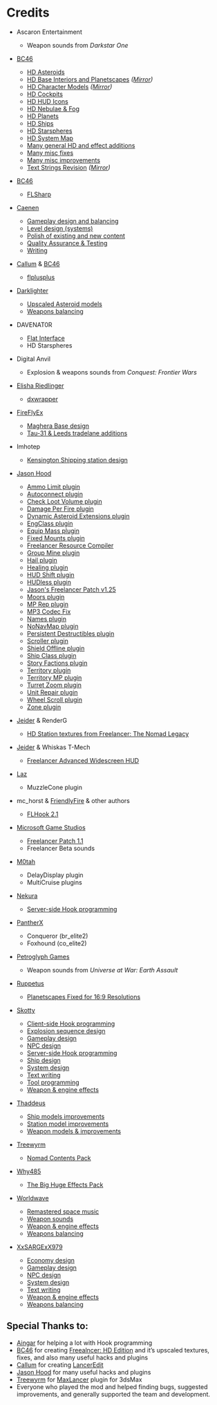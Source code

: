 # Credits

- Ascaron Entertainment
  - Weapon sounds from *Darkstar One*

- [BC46](https://github.com/BC46)
  - [HD Asteroids](https://github.com/FLHDE/freelancer-hd-edition)
  - [HD Base Interiors and Planetscapes](https://www.moddb.com/addons/freelancer-hd-base-interiors-and-planetscapes) *([Mirror](https://github.com/FLHDE/freelancer-hd-base-interiors-and-planetscapes))*
  - [HD Character Models](https://www.moddb.com/addons/freelancer-hd-character-models) *([Mirror](https://github.com/FLHDE/freelancer-hd-character-models))*
  - [HD Cockpits](https://github.com/FLHDE/freelancer-hd-edition)
  - [HD HUD Icons](https://github.com/FLHDE/freelancer-hd-edition)
  - [HD Nebulae & Fog](https://github.com/FLHDE/freelancer-hd-edition)
  - [HD Planets](https://github.com/FLHDE/freelancer-hd-edition)
  - [HD Ships](https://github.com/FLHDE/freelancer-hd-edition)
  - [HD Starspheres](https://github.com/FLHDE/freelancer-hd-edition)
  - [HD System Map](https://github.com/FLHDE/freelancer-hd-edition)
  - [Many general HD and effect additions](https://github.com/FLHDE/freelancer-hd-edition)
  - [Many misc fixes](https://github.com/FLHDE/freelancer-hd-edition)
  - [Many misc improvements](https://github.com/FLHDE/freelancer-hd-edition)
  - [Text Strings Revision](https://www.moddb.com/games/freelancer/downloads/freelancer-text-strings-revision) *([Mirror](https://github.com/FLHDE/freelancer-text-strings-revision))*

- [BC46](https://github.com/BC46)
  - [FLSharp](https://github.com/BC46/FLSharp)

- [Caenen](https://github.com/Caenen)
  - [Gameplay design and balancing](https://github.com/Freelancer-Sirius-Revival/FLSR/)
  - [Level design (systems)](https://github.com/Freelancer-Sirius-Revival/FLSR/)
  - [Polish of existing and new content](https://github.com/Freelancer-Sirius-Revival/FLSR/)
  - [Quality Assurance & Testing](https://github.com/Freelancer-Sirius-Revival/FLSR/)
  - [Writing](https://github.com/Freelancer-Sirius-Revival/FLSR/)

- [Callum](https://github.com/CallumDev) & [BC46](https://github.com/BC46)
  - [flplusplus](https://github.com/FLHDE/flplusplus)

- [Darklighter](https://github.com/D4rkl1ght3r)
  - [Upscaled Asteroid models](https://github.com/Freelancer-Sirius-Revival/FLSR/)
  - [Weapons balancing](https://github.com/Freelancer-Sirius-Revival/FLSR/)

- DAVENAT0R
  - [Flat Interface](https://www.moddb.com/games/freelancer/addons/freelancer-flat-interface)
  - HD Starspheres

- Digital Anvil
  - Explosion & weapons sounds from *Conquest: Frontier Wars*

- [Elisha Riedlinger](https://github.com/elishacloud)
  - [dxwrapper](https://github.com/elishacloud/dxwrapper/)

- [FireFlyEx](https://github.com/FireFlyEx)
  - [Maghera Base design](https://github.com/Freelancer-Sirius-Revival/FLSR/)
  - [Tau-31 & Leeds tradelane additions](https://github.com/Freelancer-Sirius-Revival/FLSR/)

- Imhotep
  - [Kensington Shipping station design](https://github.com/Freelancer-Sirius-Revival/FLSR/)

- [Jason Hood](https://github.com/adoxa)
  - [Ammo Limit plugin](http://adoxa.altervista.org/freelancer/plugins.html#ammolimit)
  - [Autoconnect plugin](http://adoxa.altervista.org/freelancer/plugins.html#autoconnect)
  - [Check Loot Volume plugin](http://adoxa.altervista.org/freelancer/plugins.html#chklootvol)
  - [Damage Per Fire plugin](http://adoxa.altervista.org/freelancer/plugins.html#damageperfire)
  - [Dynamic Asteroid Extensions plugin](http://adoxa.altervista.org/freelancer/plugins.html#dynastex)
  - [EngClass plugin](http://adoxa.altervista.org/freelancer/plugins.html#engclass)
  - [Equip Mass plugin](http://adoxa.altervista.org/freelancer/plugins.html#equipmass)
  - [Fixed Mounts plugin](http://adoxa.altervista.org/freelancer/plugins.html#fixedmounts)
  - [Freelancer Resource Compiler](http://adoxa.altervista.org/freelancer/tools.html#frc)
  - [Group Mine plugin](http://adoxa.altervista.org/freelancer/plugins.html#groupmine)
  - [Hail plugin](http://adoxa.altervista.org/freelancer/plugins.html#hail)
  - [Healing plugin](http://adoxa.altervista.org/freelancer/plugins.html#healing)
  - [HUD Shift plugin](http://adoxa.altervista.org/freelancer/plugins.html#hudshift)
  - [HUDless plugin](http://adoxa.altervista.org/freelancer/plugins.html#hudless)
  - [Jason's Freelancer Patch v1.25](http://adoxa.altervista.org/freelancer/index.html)
  - [Moors plugin](http://adoxa.altervista.org/freelancer/plugins.html#moors)
  - [MP Rep plugin](http://adoxa.altervista.org/freelancer/plugins.html#mprep)
  - [MP3 Codec Fix](http://adoxa.altervista.org/freelancer/plugins.html#mp3codec)
  - [Names plugin](http://adoxa.altervista.org/freelancer/plugins.html#names)
  - [NoNavMap plugin](http://adoxa.altervista.org/freelancer/plugins.html#nonavmap)
  - [Persistent Destructibles plugin](http://adoxa.altervista.org/freelancer/plugins.html#persistentdestructibles)
  - [Scroller plugin](http://adoxa.altervista.org/freelancer/plugins.html#scroller)
  - [Shield Offline plugin](http://adoxa.altervista.org/freelancer/plugins.html#shieldoffline)
  - [Ship Class plugin](http://adoxa.altervista.org/freelancer/plugins.html#shipclass)
  - [Story Factions plugin](http://adoxa.altervista.org/freelancer/plugins.html#storyfactions)
  - [Territory plugin](http://adoxa.altervista.org/freelancer/plugins.html#territory)
  - [Territory MP plugin](http://adoxa.altervista.org/freelancer/plugins.html#territorymp)
  - [Turret Zoom plugin](http://adoxa.altervista.org/freelancer/plugins.html#turretzoom)
  - [Unit Repair plugin](http://adoxa.altervista.org/freelancer/plugins.html#unitrepair)
  - [Wheel Scroll plugin](http://adoxa.altervista.org/freelancer/plugins.html#wheelscroll)
  - [Zone plugin](http://adoxa.altervista.org/freelancer/plugins.html#zone)

- [Jeider](https://github.com/Jeider) & RenderG
  - [HD Station textures from Freelancer: The Nomad Legacy](https://www.moddb.com/mods/freelancer-nomad-legacy)

- [Jeider](https://github.com/Jeider) & Whiskas T-Mech
  - [Freelancer Advanced Widescreen HUD](https://www.moddb.com/mods/freelacer-advanced-widescreen-hud)

- [Laz](https://github.com/Lazrius)
  - MuzzleCone plugin

- mc_horst & [FriendlyFire](https://github.com/Friendly0Fire) & other authors
  - [FLHook 2.1](https://github.com/TheStarport/FLHook/tree/2.1-locked)

- [Microsoft Game Studios](https://github.com/microsoft)
  - [Freelancer Patch 1.1](https://www.moddb.com/games/freelancer/downloads/freelancer-patch-11)
  - Freelancer Beta sounds

- [M0tah](https://the-starport.com/forums/user/m0tah)
  - DelayDisplay plugin
  - MultiCruise plugins

- [Nekura](https://github.com/Nekura)
  - [Server-side Hook programming](https://github.com/Freelancer-Sirius-Revival/FLSR/)

- [PantherX](https://the-starport.com/forums/user/pantherx)
  - Conqueror (br_elite2)
  - Foxhound (co_elite2)

- [Petroglyph Games](https://petroglyphgames.com/)
  - Weapon sounds from *Universe at War: Earth Assault*

- [Ruppetus](https://github.com/IrateRedKite)
  - [Planetscapes Fixed for 16:9 Resolutions](https://www.moddb.com/games/freelancer/addons/planetscapes-fixed-for-169-resolutions)

- [Skotty](https://github.com/erikroe)
  - [Client-side Hook programming](https://github.com/Freelancer-Sirius-Revival/FLSR/)
  - [Explosion sequence design](https://github.com/Freelancer-Sirius-Revival/FLSR/)
  - [Gameplay design](https://github.com/Freelancer-Sirius-Revival/FLSR/)
  - [NPC design](https://github.com/Freelancer-Sirius-Revival/FLSR/)
  - [Server-side Hook programming](https://github.com/Freelancer-Sirius-Revival/FLSR/)
  - [Ship design](https://github.com/Freelancer-Sirius-Revival/FLSR/)
  - [System design](https://github.com/Freelancer-Sirius-Revival/FLSR/)
  - [Text writing](https://github.com/Freelancer-Sirius-Revival/FLSR/)
  - [Tool programming](https://github.com/Freelancer-Sirius-Revival/FLSR/)
  - [Weapon & engine effects](https://github.com/Freelancer-Sirius-Revival/FLSR/)

- [Thaddeus](https://opticalserver.proboards.com)
  - [Ship models improvements](https://github.com/Freelancer-Sirius-Revival/FLSR/)
  - [Station model improvements](https://github.com/Freelancer-Sirius-Revival/FLSR/)
  - [Weapon models & improvements](https://github.com/Freelancer-Sirius-Revival/FLSR/)

- [Treewyrm](https://github.com/treewyrm)
  - [Nomad Contents Pack](https://the-starport.com/forums/topic/5665/nomads-content-pack)

- [Why485](https://github.com/brihernandez)
  - [The Big Huge Effects Pack](https://the-starport.net/freelancer/forum/viewtopic.php?topic_id=1317)

- [Worldwave](https://www.worldwave.music/)
  - [Remastered space music](https://github.com/Freelancer-Sirius-Revival/FLSR/)
  - [Weapon sounds](https://github.com/Freelancer-Sirius-Revival/FLSR/)
  - [Weapon & engine effects](https://github.com/Freelancer-Sirius-Revival/FLSR/)
  - [Weapons balancing](https://github.com/Freelancer-Sirius-Revival/FLSR/)

- [XxSARGExX979](https://github.com/XxSARGExX)
  - [Economy design](https://github.com/Freelancer-Sirius-Revival/FLSR/)
  - [Gameplay design](https://github.com/Freelancer-Sirius-Revival/FLSR/)
  - [NPC design](https://github.com/Freelancer-Sirius-Revival/FLSR/)
  - [System design](https://github.com/Freelancer-Sirius-Revival/FLSR/)
  - [Text writing](https://github.com/Freelancer-Sirius-Revival/FLSR/)
  - [Weapon & engine effects](https://github.com/Freelancer-Sirius-Revival/FLSR/)
  - [Weapons balancing](https://github.com/Freelancer-Sirius-Revival/FLSR/)

## Special Thanks to:
- [Aingar](https://github.com/Aingar) for helping a lot with Hook programming
- [BC46](https://github.com/BC46) for creating [Freealncer: HD Edition](https://github.com/FLHDE/freelancer-hd-edition) and it’s upscaled textures, fixes, and also many useful hacks and plugins
- [Callum](https://github.com/CallumDev) for creating [LancerEdit](https://github.com/Librelancer/Librelancer)
- [Jason Hood](https://github.com/adoxa) for many useful hacks and plugins
- [Treewyrm](https://github.com/treewyrm) for [MaxLancer](https://github.com/treewyrm/MAXLancer) plugin for 3dsMax
- Everyone who played the mod and helped finding bugs, suggested improvements, and generally supported the team and development.
